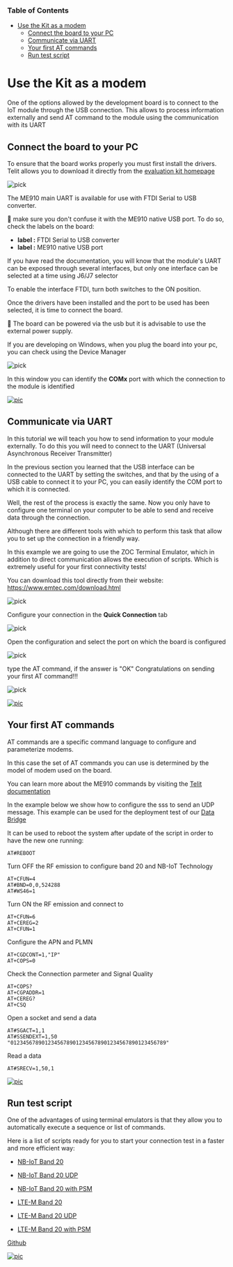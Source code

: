 ### Table of Contents
- [Use the Kit as a modem](#use-the-kit-as-a-modem)
  * [Connect the board to your PC](#connect-the-board-to-your-pc)
  * [Communicate via UART](#communicate-via-uart)
  * [Your first AT commands](#your-first-at-commands)
  * [Run test script](#run-test-script)
  
# Use the Kit as a modem

One of the options allowed by the development board is to connect to the IoT module through the USB connection.
This allows to process information externally and send AT command to the module using the communication with its UART


## Connect the board to your PC

To ensure that the board works properly you must first install the drivers.
Telit allows you to download it directly from the [evaluation kit homepage](https://www.telit.com/developer-zone/telit-bravo-evaluation-kit/)

![pick](pictures/Telit/Telit_Bravo_web_drivers.png)

The ME910 main UART is available for use with FTDI Serial to USB converter.

&#x1F4CD;
make sure you don't confuse it with the ME910 native USB port. To do so, check the labels on the board: 
- **label :** FTDI Serial to USB converter
- **label :** ME910 native USB port

If you have read the documentation, you will know that the module's UART can be exposed through several interfaces, but only one interface 
can be selected at a time using J6/J7 selector

To enable the interface FTDI, turn both switches to the ON position.

Once the drivers have been installed and the port to be used has been selected, it is time to connect the board.

&#x1F4CD;
The board can be powered via the usb but it is advisable to use the external power supply.

If you are developing on Windows, when you plug the board into your pc, you can check using the Device Manager

![pick](pictures/Telit/Telit_Bravo_windows_Device_Manager.png)

In this window you can identify the **COMx** port with which the connection to the module is identified

[![pic](pictures/utils/arrow_up.png)](#table-of-contents)

## Communicate via UART

In this tutorial we will teach you how to send information to your module externally.
To do this you will need to connect to the UART (Universal Asynchronous Receiver Transmitter)

In the previous section you learned that the USB interface can be connected to the UART by setting the switches, 
and that by the using of a USB cable to connect it to your PC, you can easily identify the COM port to which it is connected.

Well, the rest of the process is exactly the same. Now you only have to configure one terminal on your computer 
to be able to send and receive data through the connection.

Although there are different tools with which to perform this task that allow you to set up the connection in a friendly way.

In this example we are going to use the ZOC Terminal Emulator, which in addition to direct communication allows the execution of scripts.
Which is extremely useful for your first connectivity tests!

You can download this tool directly from their website: https://www.emtec.com/download.html

![pick](pictures/Telit/Telit_Bravo_zoc.png)

Configure your connection in the **Quick Connection** tab

![pick](pictures/Telit/Telit_Bravo_zoc_connection.png)

Open the configuration and select the port on which the board is configured

![pick](pictures/Telit/Telit_Bravo_zoc_connection_config.png)

type the AT command, if the answer is "OK"
Congratulations on sending your first AT command!!!

![pick](pictures/Telit/Telit_Bravo_zoc_connection_ok.png)


[![pic](pictures/utils/arrow_up.png)](#table-of-contents)

## Your first AT commands

AT commands are a specific command language to configure and parameterize modems.

In this case the set of AT commands you can use is determined by the model of modem used on the board.

You can learn more about the ME910 commands by visiting the 
[Telit documentation](https://www.telit.com/developer-zone/telit-bravo-evaluation-kit/)


In the example below we show how to configure the sss to send an UDP message.
This example can be used for the deployment test of our [Data Bridge](BP_DataBridge.md)

It can be used to reboot the system after update of the script in order to have the new
one running:
```
AT#REBOOT
```

Turn OFF the RF emission to configure band 20 and NB-IoT Technology
```
AT+CFUN=4
AT#BND=0,0,524288
AT#WS46=1
```

Turn ON the RF emission and connect to 
```
AT+CFUN=6
AT+CEREG=2
AT+CFUN=1
```

Configure the APN and PLMN
```
AT+CGDCONT=1,"IP"
AT+COPS=0
```

Check the Connection parmeter and Signal Quality
```
AT+COPS? 
AT+CGPADDR=1 
AT+CEREG? 
AT+CSQ
```

Open a socket and send a data
```
AT#SGACT=1,1
AT#SSENDEXT=1,50  
"01234567890123456789012345678901234567890123456789"
```

Read a data
```
AT#SRECV=1,50,1
```

[![pic](pictures/utils/arrow_up.png)](#table-of-contents)

## Run test script

One of the advantages of using terminal emulators is that they allow you to automatically execute a sequence or list of commands.

Here is a list of scripts ready for you to start your connection test in a faster and more efficient way:

- [NB-IoT Band 20](https://github.com/telefonicaid/iot-activation/tree/master/scripts/Telit/ME910C1_NBIoT.zrx)
- [NB-IoT Band 20 UDP](https://github.com/telefonicaid/iot-activation/tree/master/scripts/Telit/ME910C1_NBIoT_UDPTX.zrx)
- [NB-IoT Band 20 with PSM](https://github.com/telefonicaid/iot-activation/tree/master/scripts/Telit/ME910C1_NBIoT_PSM1hour50bytes.zrx)

- [LTE-M Band 20](https://github.com/telefonicaid/iot-activation/tree/master/scripts/Telit/ME910C1_LTEM.zrx)
- [LTE-M Band 20 UDP](https://github.com/telefonicaid/iot-activation/tree/master/scripts/Telit/ME910C1_LTEM_UDPTX.zrx)
- [LTE-M Band 20 with PSM](https://github.com/telefonicaid/iot-activation/tree/master/scripts/Telit/ME910C1_LTEM_PSM1hour50bytes.zrx)

[Github](https://github.com/telefonicaid/iot-activation/tree/master/scripts/Data_Bridge)



[![pic](pictures/utils/arrow_up.png)](#table-of-contents)


